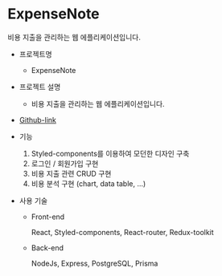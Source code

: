 # ExpenseNote
비용 지출을 관리하는 웹 에플리케이션입니다.
- 프로젝트명
    - ExpenseNote
- 프로젝트 설명
    - 비용 지출을 관리하는 웹 에플리케이션입니다.
-
    [Github-link](https://github.com/onepice0807/ExpenseNote)
    
- 기능
    1. Styled-components를 이용하여 모던한 디자인 구축
    2. 로그인 / 회원가입 구현
    3. 비용 지출 관련 CRUD 구현
    4. 비용 분석 구현 (chart, data table, ...)
- 사용 기술
    - Front-end
        
        React, Styled-components, React-router, Redux-toolkit
        
    - Back-end
        
        NodeJs, Express, PostgreSQL, Prisma
